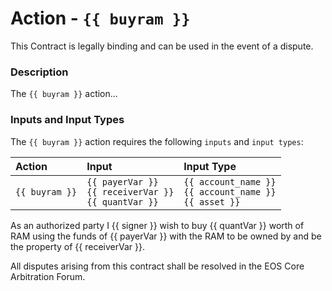 # Action - `{{ buyram }}`

This Contract is legally binding and can be used in the event of a dispute. 

### Description

The `{{ buyram }}` action... 

### Inputs and Input Types

The `{{ buyram }}` action requires the following `inputs` and `input types`:

| Action | Input | Input Type |
|:--|:--|:--|
| `{{ buyram }}` | `{{ payerVar }}`<br/>`{{ receiverVar }}`<br/>`{{ quantVar }}` | `{{ account_name }}`<br/>`{{ account_name }}`<br/>`{{ asset }}` |

As an authorized party I {{ signer }} wish to buy  {{ quantVar }} worth of RAM using the funds of {{ payerVar }} with the RAM to be owned by and be the property of {{ receiverVar }}.

All disputes arising from this contract shall be resolved in the EOS Core Arbitration Forum. 
